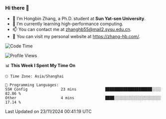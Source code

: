 ### Hi there 👋

- 🔭 I’m Hongbin Zhang, a Ph.D. student at **Sun Yat-sen University**.
- 🌱 I’m currently learning high-performance computing.
- 📫 You can contact me at zhanghb55@mail2.sysu.edu.cn.
- 👀 You can visit my personal website at https://zhang-hb.com/.

<!--START_SECTION:waka-->
![Code Time](http://img.shields.io/badge/Code%20Time-351%20hrs%2016%20mins-blue)

![Profile Views](http://img.shields.io/badge/Profile%20Views-0-blue)

📊 **This Week I Spent My Time On** 

```text
🕑︎ Time Zone: Asia/Shanghai

💬 Programming Languages: 
SSH Config               23 mins             █████████████████████░░░░   82.86 % 
Other                    4 mins              ████░░░░░░░░░░░░░░░░░░░░░   17.14 % 
```


 Last Updated on 23/11/2024 00:41:19 UTC
<!--END_SECTION:waka-->
